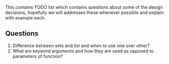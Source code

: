 This contains TODO list which contains questions about some of the design decisions, hopefully we will addresses these whenever possible
and explain with example each.

## Questions
1. Difference between sets and list and when to use one over other?
2. What are keyword arguments and how they are used as opposed to parameters of function?
